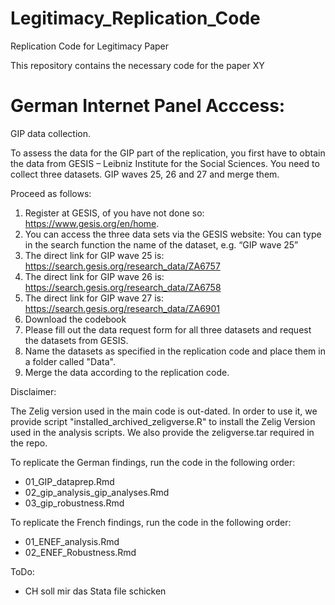 # Legitimacy_Replication_Code
Replication Code for Legitimacy Paper

This repository contains the necessary code for the  paper XY


# German Internet Panel Acccess:

GIP data collection.

To assess the data for the GIP part of the replication, you first have to obtain the data from GESIS – Leibniz Institute for the Social Sciences. You need to collect three datasets. GIP waves 25, 26 and 27 and merge them.

Proceed as follows:

1.	Register at GESIS, of you have not done so: https://www.gesis.org/en/home.
2.	You can access the three data sets via the GESIS website: You can type in the search function the name of the dataset, e.g. “GIP wave 25”
3.	The direct link for GIP wave 25 is: https://search.gesis.org/research_data/ZA6757
4.	The direct link for GIP wave 26 is: https://search.gesis.org/research_data/ZA6758
5.	The direct link for GIP wave 27 is: https://search.gesis.org/research_data/ZA6901
6.	Download the codebook
7.	Please fill out the data request form for all three datasets and request the datasets from GESIS.
8.	Name the datasets as specified in the replication code and place them in a folder called "Data".
9.	Merge the data according to the replication code.


Disclaimer:

The Zelig version used in the main code is out-dated. In order to use it, we provide script "installed_archived_zeligverse.R" to install the Zelig Version used in the analysis scripts. We also provide the zeligverse.tar required in the repo. 


To replicate the German findings, run the code in the following order:

- 01_GIP_dataprep.Rmd
- 02_gip_analysis_gip_analyses.Rmd
- 03_gip_robustness.Rmd


To replicate the French findings, run the code in the following order:

- 01_ENEF_analysis.Rmd
- 02_ENEF_Robustness.Rmd


ToDo:
- CH soll mir das Stata file schicken





